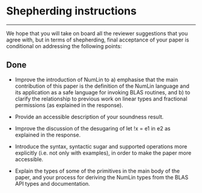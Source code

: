 # Shepherding instructions
---

We hope that you will take on board all the reviewer suggestions that you agree
with, but in terms of shepherding, final acceptance of your paper is
conditional on addressing the following points:

## Done

 *  Improve the introduction of NumLin to a) emphasise that the main
    contribution of this paper is the definition of the NumLin language and its
    application as a safe language for invoking BLAS routines, and b) to
    clarify the relationship to previous work on linear types and fractional
    permissions (as explained in the response).

 *  Provide an accessible description of your soundness result.

 *  Improve the discussion of the desugaring of let !x = e1 in e2 as explained
    in the response.

 *  Introduce the syntax, syntactic sugar and supported operations more
    explicitly (i.e. not only with examples), in order to make the paper
    more accessible.

 *  Explain the types of some of the primitives in the main body of the
    paper, and your process for deriving the NumLin types from the BLAS API
    types and documentation.

